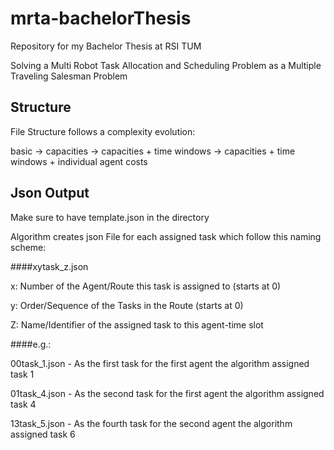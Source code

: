 # mrta-bachelorThesis

Repository for my Bachelor Thesis at RSI TUM

Solving a Multi Robot Task Allocation and Scheduling Problem as a Multiple Traveling Salesman Problem

## Structure

File Structure follows a complexity evolution:

basic -> capacities -> capacities + time windows -> capacities + time windows + individual agent costs


## Json Output

Make sure to have template.json in the directory

Algorithm creates json File for each assigned task which follow this naming scheme:

####xytask_z.json

x: Number of the Agent/Route this task is assigned to (starts at 0)

y: Order/Sequence of the Tasks in the Route (starts at 0)

Z: Name/Identifier of the assigned task to this agent-time slot

####e.g.:

00task_1.json - As the first task for the first agent the algorithm assigned task 1

01task_4.json - As the second task for the first agent the algorithm assigned task 4

13task_5.json - As the fourth task for the second agent the algorithm assigned task 6
